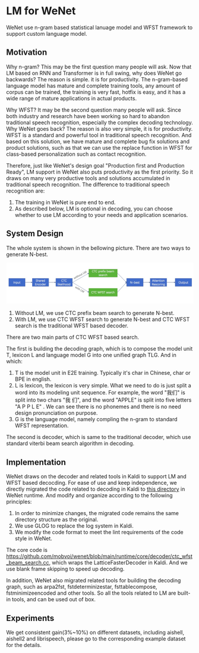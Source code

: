 # LM for WeNet

WeNet use n-gram based statistical lanuage model and WFST framework to support custom language model.

## Motivation

Why n-gram? This may be the first question many people will ask.
Now that LM based on RNN and Transformer is in full swing, why does WeNet go backwards?
The reason is simple. it is for productivity.
The n-gram-based language model has mature and complete training tools,
any amount of corpus can be trained, the training is very fast, hotfix is easy,
and it has a wide range of mature applications in actual products.

Why WFST? It may be the second question many people will ask.
Since both industry and research have been working so hard to abandon traditional speech recognition,
especially the complex decoding technology. Why WeNet goes back?
The reason is also very simple, it is for productivity.
WFST is a standard and powerful tool in traditional speech recognition.
And based on this solution, we have mature and complete bug fix solutions and product solutions,
such as that we can use the replace function in WFST for class-based personalization such as contact recognition.

Therefore, just like WeNet's design goal "Production first and Production Ready",
LM support in WeNet also puts productivity as the first priority.
So it draws on many very productive tools and solutions accumulated in traditional speech recognition.
The difference to traditional speech recognition are:

1. The training in WeNet is pure end to end.
2. As described below, LM is optional in decoding, you can choose whether to use LM according to your needs and application scenarios.


## System Design

The whole system is shown in the bellowing picture. There are two ways to generate N-best.

![LM System Design](./images/lm_system.png)

1. Without LM, we use CTC prefix beam search to generate N-best.
2. With LM, we use CTC WFST search to generate N-best and CTC WFST search is the traditional WFST based decoder.

There are two main parts of CTC WFST based search.

The first is building the decoding graph, which is to compose the model unit T, lexicon L and language model G into one unified graph TLG. And in which:
1. T is the model unit in E2E training. Typically it's char in Chinese, char or BPE in english.
2. L is lexicon, the lexicon is very simple. What we need to do is just split a word into its modeling unit sequence.
For example, the word "我们" is split into two chars "我 们", and the word "APPLE" is split into five letters "A P P L E" .
We can see there is no phonemes and there is no need design pronunciation on purpose.
3. G is the language model, namely compling the n-gram to standard WFST representation.

The second is decoder, which is same to the traditional decoder, which use standard viterbi beam search algorithm in decoding.

## Implementation

WeNet draws on the decoder and related tools in Kaldi to support LM and WFST based decocding.
For ease of use and keep independence, we directly migrated the code related to decoding in Kaldi to [this directory](https://github.com/mobvoi/wenet/tree/main/runtime/core/kaldi) in WeNet runtime.
And modify and organize according to the following principles:
1. In order to minimize changes, the migrated code remains the same directory structure as the original.
2. We use GLOG to replace the log system in Kaldi.
3. We modify the code format to meet the lint requirements of the code style in WeNet.

The core code is https://github.com/mobvoi/wenet/blob/main/runtime/core/decoder/ctc_wfst_beam_search.cc, which wraps the LatticeFasterDecoder in Kaldi. And we use blank frame skipping to speed up decoding.

In addition, WeNet also migrated related tools for building the decoding graph,
such as arpa2fst, fstdeterminizestar, fsttablecompose, fstminimizeencoded and other tools.
So all the tools related to LM are built-in tools, and can be used out of box.


## Experiments

We get consistent gain(3%~10%) on different datasets, including aishell, aishell2 and librispeech, please go to the corresponding example dataset for the details. 
